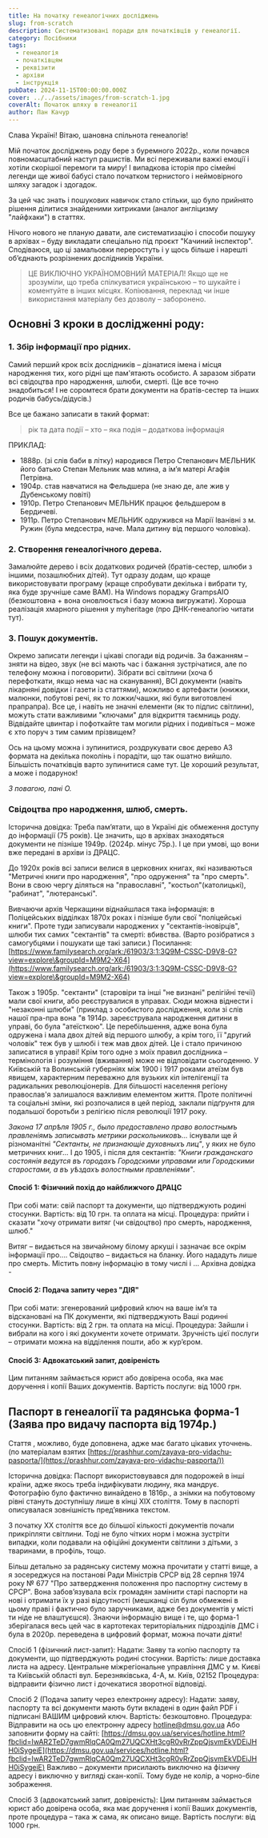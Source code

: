 ```yaml
---
title: На початку генеалогічних досліджень
slug: from-scratch
description: Систематизовані поради для початківців у генеалогії.
category: Посібники
tags:
  - генеалогія
  - початківцям
  - реквізити
  - архіви
  - інструкція
pubDate: 2024-11-15T00:00:00.000Z
cover: ../../assets/images/from-scratch-1.jpg
coverAlt: Початок шляху в генеалогії
author: Пан Качур
---
```


Слава Україні! Вітаю, шановна спільнота генеалогів!

Мій початок досліджень роду бере з буремного 2022р., коли почався повномасштабний наступ рашистів. Ми всі переживали важкі емоції і хотіли скорішої перемоги та миру! І випадкова історія про сімейні легенди ще живої бабусі стало початком тернистого і неймовірного шляху загадок і здогадок.

За цей час знать і пошукових навичок стало стільки, що було прийнято рішення ділитися знайденими хитриками (аналог англіцизму "лайфхаки") в статтях.

Нічого нового не планую давати, але систематизацію і способи пошуку в архівах – буду викладати спеціально під проєкт "Качиний інспектор". Сподіваюся, що ці замальовки переростуть і у щось більше і нарешті об’єднають розрізнених дослідників України.

> ЦЕ ВИКЛЮЧНО УКРАЇНОМОВНИЙ МАТЕРІАЛ! Якщо ще не зрозуміли, що треба спілкуватися українською – то шукайте і коментуйте в інших місцях.
> Копіювання, переклад чи інше використання матеріалу без дозволу – заборонено.

## Основні 3 кроки в дослідженні роду:

### 1. Збір інформації про рідних.

Самий перший крок всіх дослідників – дізнатися імена і місця народження тих, кого рідні ще пам'ятають особисто. А заразом зібрати всі свідоцтва про народження, шлюби, смерті. (Це все точно знадобиться! І не соромтеся брати документи на братів-сестер та інших родичів бабусь/дідусів.)

Все це бажано  записати в такий формат:

> рік та дата події – хто – яка подія – додаткова інформація

ПРИКЛАД:

* 1888р. (зі слів баби в літку) народився Петро Степанович МЕЛЬНИК його батько Степан Мельник мав млина, а ім’я матері Агафія Петрівна.
* 1904р. став навчатися на Фельдшера (не знаю де, але жив у Дубенському повіті)
* 1910р. Петро Степанович МЕЛЬНИК працює фельдшером в Бердичеві.
* 1911р. Петро Степанович МЕЛЬНИК одружився на Марії Іванівні з м. Ружин (була медсестра, наче. Мала дитину від першого чоловіка).

### 2. Створення генеалогічного дерева.

Замалюйте дерево і всіх додаткових родичей (братів-сестер, шлюби з іншими, позашлюбних дітей). Тут одразу додам, що краще використовувати програму (краще спробувати декілька і вибрати ту, яка буде зручніше саме ВАМ).
На Windows пораджу GrampsAIO (безкоштовна + вона оновлюється і базу можна вигружати).
Хороша реалізація хмарного рішення у myheritage (про ДНК-генеалогію читати тут).

### 3. Пошук документів.

Окремо записати легенди і цікаві спогади від родичів. За бажанням – зняти на відео, звук (не всі мають час і бажання зустрічатися, але по телефону можна і поговорити). Зібрати всі світлини (хоча б перефоткати, якщо нема час на сканування), ВСІ документи (навіть лікарняні довідки і газети із статтями), можливо є артефакти (книжки, малюнки, побутові речі, як то ложки/чашки, які були виготовлені прапрапра). Все це, і навіть  не значні елементи (як то підпис світлини), можуть стати важливими "ключами" для відкриття таємниць роду. Відвідайте цвинтар і пофоткайте там могили рідних і подивіться – може є хто поруч з тим самим прізвищем?

Ось на цьому можна і зупинитися, роздрукувати своє дерево А3 формата на декілька поколінь і порадіти, що так ошатно вийшло. Більшість початківців варто зупинитися саме тут. Це хороший результат, а може і подарунок!

*З повагою, пані О.*

### Свідоцтва про народження, шлюб, смерть.

Історична довідка:
Треба пам’ятати, що в Україні діє обмеження доступу до інформації (75 років). Це значить, що в архівах знаходяться документи не пізніше 1949р. (2024р. мінус 75р.). І це при умові, що вони вже передані в архіви із ДРАЦС.

До 1920х років всі записи велися в церковних книгах, які називаються "Метричні книги про народження", "про одруження" та "про смерть". Вони в свою чергу діляться на "православні", "костьол"(католицькі), "рабинат", "лютеранські".

Вивчаючи архів Черкащини віднайшлася така інформація: в Поліцейських відділках 1870х роках і пізніше були свої "поліцейські книги". Проте туди записували народжених у "сектантів-іновірців", шлюби тих самих "сектантів" та смерті: вбивства. (Варто розібратися з самогубцями і пошукати ще такі записи.) Посилання: [https://www.familysearch.org/ark:/61903/3:1:3Q9M-CSSC-D9V8-G?view=explore\&groupId=M9M2-X64](https://www.familysearch.org/ark:/61903/3:1:3Q9M-CSSC-D9V8-G?view=explore\&groupId=M9M2-X64)

Також з 1905р. "сектанти" (старовіри та інші "не визнані" релігійні течії) мали свої книги, або реєструвалися в управах. Сюди можна віднести і "незаконні шлюби" (приклад з особистого дослідження, коли зі слів нашої пра-пра вона "в 1914р. зареєструвала народження дитини в управі, бо була "атеїсткою". Це перебільшення, адже вона була одружена і мала двох дітей від першого шлюбу, а крім того, її "другий чоловік" теж був у шлюбі і теж мав двох дітей. Це і стало причиною записатися в управі!
Крім того одне з моїх правил дослідника – термінологія і розуміння (вживання) може не відповідати сьогоденню.
У Київській та Волинській губерніях між 1900 і 1917 роками атеїзм був явищем, характерним переважно для вузьких кіл інтелігенції та радикальних революціонерів. Для більшості населення регіону православ'я залишалося важливим елементом життя. Проте політичні та соціальні зміни, які розпочалися в цей період, заклали підґрунтя для подальшої боротьби з релігією після революції 1917 року.

*Закона 17 апрѣля 1905 г., было предоставлено право волостнымъ правленіямъ записывать метрики раскольниковъ...* існували ще й різноманітні *"Сектанты, не признающіе духовныхъ лиц"*, у яких не було метричних книг... І до 1905, і після для сектантів: *"Книги гражданскаго состоянія ведутся въ городахъ Городскими управами или Городскими старостами, а въ уѣздахъ волостными правленіями"*.

#### Спосіб 1: Фізичний похід до найближчого ДРАЦС

При собі мати: свій паспорт та документи, що підтверджують родині стосунки. Вартість: від 10 грн. та оплата на місці.
Процедура: прийти і сказати "хочу отримати витяг (чи свідоцтво) про смерть, народження, шлюб."

Витяг – видається на звичайному білому аркуші і зазначає все окрім інформації про….
Свідоцтво – видається на бланку. Його нададуть лише про смерть. Містить повну інформацію в тому числі і …
Архівна довідка -

#### Спосіб 2: Подача запиту через "ДІЯ"

При собі мати: згенерований цифровий ключ на ваше ім’я та відскановані на ПК документи, які підтверджують Ваші родинні стосунки.
Вартість: від 2 грн. та оплата на місці.
Процедура:
Зайшли і вибрали на кого і які документи хочете отримати.
Зручність цієї послуги – отримати можна на відділення пошти, або ж кур’єром.

<!-- #### Спосіб 3 Відправка запиту на е-майл? (перевірити, чи можна так) -->

#### Спосіб 3: Адвокатський запит, довіреність

Цим питанням займається юрист або довірена особа, яка має доручення і копії Ваших документів.
Вартість послуги: від 1000 грн.

## Паспорт в генеалогії та радянська форма-1 (Заява про видачу паспорта від 1974р.)

Стаття , можливо, буде доповнена, адже має багато цікавих уточнень.
(по матеріалам взятих [https://prashhur.com/zayava-pro-vidachu-pasporta/](https://prashhur.com/zayava-pro-vidachu-pasporta/))

Історична довідка:
Паспорт використовувався для подорожей в інші країни, адже якось треба індифікувати людину, яка мандрує. Фотографію було фактично винайдено в 1816р., а знімки на побутовому рівні стануть доступнішу лише в кінці ХІХ століття. Тому в паспорті описувалася зовнішність пред’явника текстом.

З початку ХХ століття все до більшої кількості документів почали прикріпляти світлини. Тоді не було чітких норм і можна зустріти випадки, коли подавали на офіційні документи світлини з дітьми, з тваринами, в профіль, тощо.

Більш детально за радянську систему можна прочитати у статті вище, а я зосереджуся на постанові Ради Міністрів СРСР від 28 серпня 1974 року № 677 "Про затвердження положення про паспортну систему в СРСР". Вона забов’язувала всіх громадян замінити старі паспорти на нові і отримати їх у разі відсутності (мешканці сіл були обмежені в цьому праві і фактично було заручниками, адже без документів у місті ти ніде не влаштуєшся).
Знаючи інформацію вище і те, що форма-1 зберігалася весь цей час в картотеках територіальних підрозділів ДМС і була в 2020р. переведена в  цифровий формат, можна почати діяти!

Спосіб 1 (фізичний лист-запит):
Надати: Заяву та копію паспорту та документи, що підтверджують родині стосунки.
Вартість: лише доставка листа на адресу.
Центральне міжрегіональне управління ДМС
у м. Києві та Київській області вул. Березняківська, 4-А,
м. Київ,
02152
Процедура: відправити фізично лист і дочекатися зворотної відповіді.

Спосіб 2 (Подача запиту через електронну адресу):
Надати: заяву, паспорту та всі документи мають бути вкладені в один файл PDF і підписані ВАШИМ цифровий ключ.
Вартість: безкоштовно.
Процедура:
Відправити на ось цю електронну адресу [hotline@dmsu.gov.ua](mailto:hotline@dmsu.gov.ua)
Або заповнити форму на сайті: [https://dmsu.gov.ua/services/hotline.html?fbclid=IwAR2TeD7gwmRlqCA0Qm27UQCXHt3cgR0vRrZppQjsvmEkVDEiJHH0iSygeiE](https://dmsu.gov.ua/services/hotline.html?fbclid=IwAR2TeD7gwmRlqCA0Qm27UQCXHt3cgR0vRrZppQjsvmEkVDEiJHH0iSygeiE)
Важливо – документи присилають виключно на фізичну адресу і виключно у вигляді скан-копії. Тому буде не колір, а чорно-біле зображення.

Спосіб 3 (адвокатський запит, довіреність):
Цим питанням займається юрист або довірена особа, яка має доручення і копії Ваших документів, проте процедура – така ж сама, як описано вище.
Вартість послуги: від 1000 грн.
